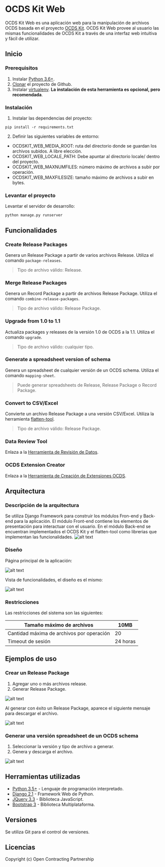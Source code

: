 # OCDS Kit Web
OCDS Kit Web es una aplicación web para la manipulación de archivos OCDS basada en el proyecto [OCDS Kit](https://github.com/open-contracting/ocdskit).
OCDS Kit Web provee al usuario las mismas funcionalidades de OCDS Kit a través de una interfaz web intuitiva y fácil de utilizar.

## Inicio
### Prerequisitos
1. Instalar [Python 3.6+](https://www.python.org/downloads).
2. [Clonar](https://help.github.com/en/articles/cloning-a-repository) el proyecto de Github.
3. Instalar [virtualenv](https://docs.python-guide.org/dev/virtualenvs/#lower-level-virtualenv). **La instalación de esta herramienta es opcional, pero recomendada**.

### Instalación
1. Instalar las dependencias del proyecto:
```
pip install -r requirements.txt
```
2. Definir las siguientes variables de entorno:
* OCDSKIT_WEB_MEDIA_ROOT: ruta del directorio donde se guardan los archivos subidos. A libre elección.
* OCDSKIT_WEB_LOCALE_PATH: Debe apuntar al directorio locale/ dentro del proyecto.
* OCDSKIT_WEB_MAXNUMFILES: número máximo de archivos a subir por operación.
* OCDSKIT_WEB_MAXFILESIZE: tamaño máximo de archivos a subir en bytes.

### Levantar el proyecto
Levantar el servidor de desarrollo:
```
python manage.py runserver
```

## Funcionalidades
### Create Release Packages
Genera un Release Package a partir de varios archivos Release.
Utiliza el comando `package-releases`.
>Tipo de archivo válido: Release.

### Merge Release Packages
Genera un Record Package a partir de archivos Release Package.
Utiliza el comando `combine-release-packages`.
>Tipo de archivo válido: Release Package.

### Upgrade from 1.0 to 1.1
Actualiza packages y releases de la versión 1.0 de OCDS a la 1.1.
Utiliza el comando `upgrade`.
>Tipo de archivo válido: cualquier tipo.

### Generate a spreadsheet version of schema
Genera un spreadsheet de cualquier versión de un OCDS schema.
Utiliza el comando `mapping-sheet`.
>Puede generar spreadsheets de Release, Release Package o Record Package.

### Convert to CSV/Excel
Convierte un archivo Release Package a una versión CSV/Excel.
Utiliza la herramienta [flatten-tool](https://github.com/OpenDataServices/flatten-tool).
>Tipo de archivo válido: Release Package.

### Data Review Tool
Enlaza a la [Herramienta de Revisión de Datos](http://standard.open-contracting.org/review/).

### OCDS Extension Creator
Enlaza a la [Herramienta de Creación de Extensiones OCDS](https://open-contracting.github.io/extension_creator/).

## Arquitectura
### Descripción  de la arquitectura
Se utiliza Django Framework para construir los módulos Fron-end y Back-end para la aplicación.
El módulo Front-end contiene los elementos de presentación para interactuar con el usuario.
En el módulo Back-end se encuentran implementados el OCDS Kit y el flatten-tool como librerias que implementan las funcionalidades.
![alt text](https://github.com/lucianovh95/ocdskit-web/blob/ocdskit-web-uca/blob/img/architecture.png "Diagrama General")

### Diseño
Página principal de la aplicación:

![alt text](https://github.com/lucianovh95/ocdskit-web/blob/ocdskit-web-uca/blob/img/landing_page.png "Página de inicio")

Vista de funcionalidades, el diseño es el mismo:

![alt text](https://github.com/lucianovh95/ocdskit-web/blob/ocdskit-web-uca/blob/img/feature_view.png "Diseño para las funcionalidades")

### Restricciones
Las restricciones del sistema son las siguientes:

Tamaño máximo de archivos | 10MB
--- | ---
Cantidad máxima de archivos por operación | 20
Timeout de sesión | 24 horas

## Ejemplos de uso
### Crear un Release Package
1. Agregar uno o más archivos release.
2. Generar Release Package.

![alt text](https://github.com/lucianovh95/ocdskit-web/blob/ocdskit-web-uca/blob/img/example1_a.png "Página de la función.")

Al generar con éxito un Release Package, aparece el siguiente mensaje para descargar el archivo.

![alt text](https://github.com/lucianovh95/ocdskit-web/blob/ocdskit-web-uca/blob/img/example1_b.png "Mensaje de éxito.")

### Generar una versión spreadsheet de un OCDS schema
1. Seleccionar la versión y tipo de archivo a generar.
2. Genera y descarga el archivo.

![alt text](https://github.com/lucianovh95/ocdskit-web/blob/ocdskit-web-uca/blob/img/example2.png "Página de la función.")

## Herramientas utilizadas
* [Python 3.5+](https://www.python.org/) - Lenguaje de programación interpretado.
* [Django 2.1](https://www.djangoproject.com/) - Framework Web de Python.
* [JQuery 3.3](https://jquery.com/) - Biblioteca JavaScript.
* [Bootstrap 3](https://getbootstrap.com/) - Biblioteca Multiplataforma.

## Versiones
Se utiliza Git para el control de versiones.

## Licencias
Copyright (c) Open Contracting Partnership